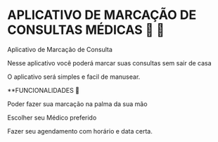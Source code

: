 # APLICATIVO DE MARCAÇÃO DE CONSULTAS MÉDICAS :hospital: :mag_right: 
Aplicativo de Marcação de Consulta 

Nesse aplicativo você poderá marcar suas consultas sem sair de casa

O aplicativo será simples e facil de manusear.

**FUNCIONALIDADES 📌

Poder fazer sua marcação na palma da sua mão

Escolher seu Médico preferido

Fazer seu agendamento com horário e data certa.

